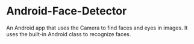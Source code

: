 # Android-Face-Detector
An Android app that uses the Camera to find faces and eyes in images. It uses the built-in Android class to recognize faces.
